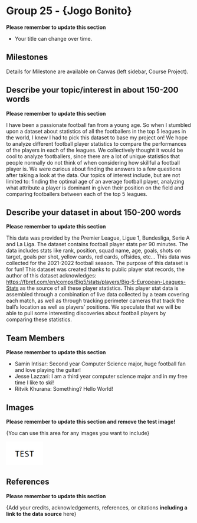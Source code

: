# Group 25 - {Jogo Bonito}

**Please remember to update this section**

- Your title can change over time.

## Milestones

Details for Milestone are available on Canvas (left sidebar, Course Project).

## Describe your topic/interest in about 150-200 words

**Please remember to update this section**

I have been a passionate football fan from a young age. So when I stumbled upon a dataset about statistics of all the footballers in the top 5 leagues in the world, I knew I had to pick this dataset to base my project on! We hope to analyze different football player statistics to compare the performances of the players in each of the leagues. We collectively thought it would be cool to analyze footballers, since there are a lot of unique statistics that people normally do not think of when considering how skillful a football player is. We were curious about finding the answers to a few questions after taking a look at the data. Our topics of interest include, but are not limited to: finding the optimal age of an average football player, analyzing what attribute a player is dominant in given their position on the field and comparing footballers between each of the top 5 leagues. 

## Describe your dataset in about 150-200 words

**Please remember to update this section**

This data was provided by the Premier League, Ligue 1, Bundesliga, Serie A and La Liga. The dataset contains football player stats per 90 minutes. The data includes stats like rank, position, squad name, age, goals, shots on target, goals per shot, yellow cards, red cards, offsides, etc… This data was collected for the 2021-2022 football season. The purpose of this dataset is for fun! This dataset was created thanks to public player stat records, the author of this dataset acknowledges: https://fbref.com/en/comps/Big5/stats/players/Big-5-European-Leagues-Stats as the source of all these player statistics. This player stat data is assembled through a combination of live data collected by a team covering each match, as well as through tracking perimeter cameras that track the ball’s location as well as players’ positions. We speculate that we will be able to pull some interesting discoveries about football players by comparing these statistics.


## Team Members

**Please remember to update this section**

- Samin Intisar: Second year Computer Science major, huge football fan and love playing the guitar!
- Jesse Lazzari: I am a third year computer science major and in my free time I like to ski!
- Ritvik Khurana: Something? Hello World!

## Images

**Please remember to update this section and remove the test image!**

{You can use this area for any images you want to include}

<img src ="images/test.png" width="100px">

## References

**Please remember to update this section**

{Add your credits, acknowledgements, references, or citations **including a link to the data source** here}




